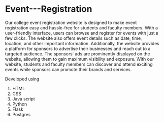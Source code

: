 # Event---Registration

Our college event registration website is designed to make event registration easy and hassle-free for students and faculty members. With a user-friendly interface, users can browse and register for events with just a few clicks. The website also offers event details such as date, time, location, and other important information. Additionally, the website provides a platform for sponsors to advertise their businesses and reach out to a targeted audience. The sponsors' ads are prominently displayed on the website, allowing them to gain maximum visibility and exposure. With our website, students and faculty members can discover and attend exciting events while sponsors can promote their brands and services.

Developed using
1.	HTML
2.	CSS
3.	Java script
4.	Python
5.	Flask
6.	Postgres
